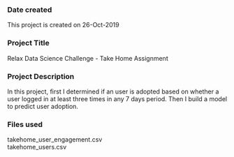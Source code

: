 ### Date created
This project is created on 26-Oct-2019

### Project Title
Relax Data Science Challenge - Take Home Assignment

### Project Description
In this project, first I determined if an user is adopted based on whether a user logged in at least three times in any 7 days period. Then I build a model to predict user adoption. 

### Files used
takehome_user_engagement.csv <Br>
takehome_users.csv


 

